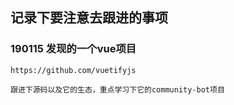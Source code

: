 ## 记录下要注意去跟进的事项

### 190115 发现的一个vue项目

```
https://github.com/vuetifyjs

跟进下源码以及它的生态，重点学习下它的community-bot项目
```